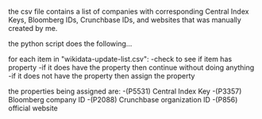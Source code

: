 the csv file contains a list of companies with corresponding Central Index Keys, Bloomberg IDs, Crunchbase IDs, and websites that was manually created by me.

the python script does the following...

for each item in "wikidata-update-list.csv":
	-check to see if item has property
	-if it does have the property then continue without doing anything
	-if it does not have the property then assign the property

the properties being assigned are:
	-(P5531) Central Index Key
	-(P3357) Bloomberg company ID
	-(P2088) Crunchbase organization ID
	-(P856) official website